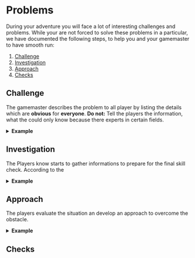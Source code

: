 # Problems 

During your adventure you will face a lot of interesting challenges and problems. While your are not forced to solve these problems in a particular, we have documented the following steps, to help you and your gamemaster to have smooth run:

1. [Challenge](#Challenge)
2. [Investigation](#Investigation)
3. [Approach](#Approach)
4. [Checks](#Checks)

## Challenge

The gamemaster describes the problem to all player by listing the details which are **obvious** for **everyone**. 
**Do not:** Tell the players the information, what the could only know because there experts in certain fields.

<details>
<summary><b>Example</b></summary>

The players searching the old castle as they found something interesting: 
<p>
<kbd>
You find an old chest with some curios looking symbols all over it and a heavy looking lock at the front.
</kbd>
</details>

## Investigation

The Players know starts to gather informations to prepare for the final skill check. According to the 

<details>
<summary><b>Example</b></summary>
One Player uses his <i>Writing Knowledge</i> skill to determine which kind of symbols are encraved into the chest.
<p>
<kbd>
After a successful C1 - check the player is informed that the symbols are magic runes.
</kbd>

The same Player then uses his <i>Runes</i> skill to encode the runes on tope of the box.
<p>
<kbd>
After a successful C1 - check the player is informed that the runes are physical protection runes.
</kbd>


Another Player uses his <i>Craftsmanships</i> skill to inspect the chest
<p>
<kbd>
While the wooden material and the lock are still in good shape the hinges seems kind of rusty.
</kbd>
</details>

## Approach

The players evaluate the situation an develop an approach to overcome the obstacle.

<details>
<summary><b>Example</b></summary>

Based on the gather informations and the problem that nether of them is particular good in lockpicking the player agree on the following approach: 
1. erase the physical protection rune
2. destroy the hinges with strong hammer hit.
</details>

## Checks
